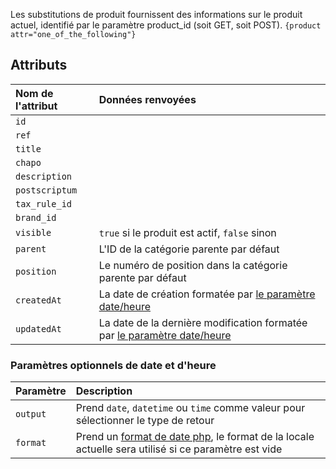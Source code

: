 Les substitutions de produit fournissent des informations sur le produit actuel, identifié par le paramètre product_id (soit GET, soit POST).
`{product attr="one_of_the_following"}`

## Attributs

| Nom de l'attribut | Données renvoyées                                                                                                      |
|:------------------|:-----------------------------------------------------------------------------------------------------------------------|
| `id`              |                                                                                                                        |
| `ref`             |                                                                                                                        |
| `title`           |                                                                                                                        |
| `chapo`           |                                                                                                                        |
| ` description `   |                                                                                                                        |
| ` postscriptum `  |                                                                                                                        |
| ` tax_rule_id `   |                                                                                                                        |
| ` brand_id `      |                                                                                                                        |
| ` visible `       | `true` si le produit est actif, `false` sinon                                                                          |
| ` parent `        | L'ID de la catégorie parente par défaut                                                                                |
| ` position `      | Le numéro de position dans la catégorie parente par défaut                                                             |
| ` createdAt `     | La date de création formatée par  [le paramètre date/heure ](#paramètres-optionnels-de-date-et-dheure)                 |
| ` updatedAt `     | La date de la dernière modification formatée par  [le paramètre date/heure ](#paramètres-optionnels-de-date-et-dheure) |

### Paramètres optionnels de date et d'heure
| Paramètre | Description                                                                                                                                              |
|:----------|:---------------------------------------------------------------------------------------------------------------------------------------------------------|
| `output`  | Prend `date`, `datetime` ou `time` comme valeur pour sélectionner le type de retour                                                                      |
| `format`  | Prend un [format de date php](https://www.php.net/manual/fr/datetime.format.php),  le format de la locale actuelle sera utilisé si ce paramètre est vide |